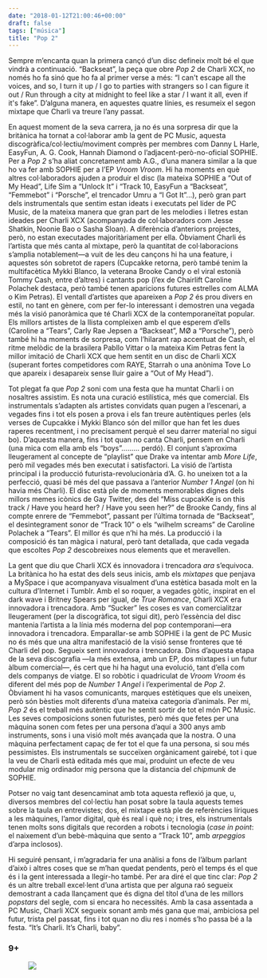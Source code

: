 ```yaml
---
date: "2018-01-12T21:00:46+00:00"
draft: false
tags: ["música"]
title: "Pop 2"
---
```

Sempre m&rsquo;encanta quan la primera can&ccedil;&oacute; d&rsquo;un disc defineix molt b&eacute; el que vindr&agrave; a continuaci&oacute;. &ldquo;Backseat&rdquo;, la pe&ccedil;a que obre *Pop 2* de Charli XCX, no nom&eacute;s ho fa sin&oacute; que ho fa al primer verse a m&eacute;s: &ldquo;I can't escape all the voices, and so, I turn it up / I go to parties with strangers so I can figure it out / Run through a city at midnight to feel like a star / I want it all, even if it's fake&rdquo;. D&rsquo;alguna manera, en aquestes quatre l&iacute;nies, es resumeix el segon mixtape que Charli va treure l&rsquo;any passat.<!-- more -->

En aquest moment de la seva carrera, ja no &eacute;s una sorpresa dir que la brit&agrave;nica ha tornat a col&middot;laborar amb la gent de PC Music, aquesta discogr&agrave;fica/col&middot;lectiu/moviment compr&egrave;s per membres com Danny L Harle, EasyFun, A. G. Cook, Hannah Diamond o l&rsquo;adjacent-per&ograve;-no-oficial SOPHIE. Per a *Pop 2* s&rsquo;ha aliat concretament amb A.G., d&rsquo;una manera similar a la que ho va fer amb SOPHIE per a l&rsquo;EP *Vroom Vroom*. Hi ha moments en qu&egrave; altres col&middot;laboradors ajuden a produir el disc (la mateixa SOPHIE a &ldquo;Out of My Head&rdquo;, Life Sim a &ldquo;Unlock It&rdquo; i &ldquo;Track 10, EasyFun a &ldquo;Backseat&rdquo;, &ldquo;Femmebot&rdquo; i &ldquo;Porsche&rdquo;, el trencador Umru a &ldquo;I Got It&rdquo;...), per&ograve; gran part dels instrumentals que sentim estan ideats i executats pel l&iacute;der de PC Music, de la mateixa manera que gran part de les melodies i lletres estan ideades per Charli XCX (acompanyada de col&middot;laboradors com Jesse Shatkin, Noonie Bao o Sasha Sloan). A difer&egrave;ncia d&rsquo;anteriors projectes, per&ograve;, no estan executades majorit&agrave;riament per ella. &Ograve;bviament Charli &eacute;s l&rsquo;artista que m&eacute;s canta al mixtape, per&ograve; la quantitat de col&middot;laboracions s&rsquo;amplia notablement&mdash;a vuit de les deu can&ccedil;ons hi ha una feature, i aquestes s&oacute;n sobretot de rapers (Cupcakke retorna, per&ograve; tamb&eacute; tenim la multifac&egrave;tica Mykki Blanco, la veterana Brooke Candy o el viral estoni&agrave; Tommy Cash, entre d&rsquo;altres) i cantants pop (l&rsquo;ex de Chairlift Caroline Polachek destaca, per&ograve; tamb&eacute; tenen aparicions futures estrelles com ALMA o Kim Petras). El ventall d&rsquo;artistes que apareixen a *Pop 2* &eacute;s prou divers en estil, no tant en g&egrave;nere, com per fer-lo interessant i demostren una vegada m&eacute;s la visi&oacute; panor&agrave;mica que t&eacute; Charli XCX de la contemporane&iuml;tat popular. Els millors artistes de la llista compleixen amb el que esperem d&rsquo;ells (Caroline a &ldquo;Tears&rdquo;, Carly Rae Jepsen a &ldquo;Backseat&rdquo;, M&Oslash; a &ldquo;Porsche&rdquo;), per&ograve; tamb&eacute; hi ha moments de sorpresa, com l&rsquo;hilarant rap accentuat de Cash, el ritme mel&ograve;dic de la brasilera Pabllo Vittar o la mateixa Kim Petras fent la millor imitaci&oacute; de Charli XCX que hem sentit en un disc de Charli XCX (superant fortes competidores com RAYE, Starrah o una an&ograve;nima Tove Lo que apareix i desapareix sense lluir gaire a &ldquo;Out of My Head&rdquo;).  

Tot plegat fa que *Pop 2* soni com una festa que ha muntat Charli i on nosaltres assistim. Es nota una curaci&oacute; estil&iacute;stica, m&eacute;s que comercial. Els instrumentals s&rsquo;adapten als artistes convidats quan pugen a l&rsquo;escenari, a vegades fins i tot els posen a prova i els fan treure aut&egrave;ntiques perles (els verses de Cupcakke i Mykki Blanco s&oacute;n del millor que han fet les dues raperes recentment, i no precisament perqu&egrave; el seu darrer material no sigui bo). D&rsquo;aquesta manera, fins i tot quan no canta Charli, pensem en Charli (una mica com ella amb els &ldquo;boys&rdquo;......... perd&oacute;). El conjunt s&rsquo;aproxima lleugerament al concepte de &ldquo;playlist&rdquo; que Drake va intentar amb *More Life*, per&ograve; mil vegades m&eacute;s ben executat i satisfactori. La visi&oacute; de l&rsquo;artista principal i la producci&oacute; futurista-revolucion&agrave;ria d&rsquo;A. G. ho uneixen tot a la perfecci&oacute;, quasi b&eacute; m&eacute;s del que passava a l&rsquo;anterior *Number 1 Angel* (on hi havia m&eacute;s Charli). El disc est&agrave; ple de moments memorables dignes dels millors memes ic&ograve;nics de Gay Twitter, des del &ldquo;Miss cupcakKe is on this track / Have you heard her? / Have you seen her?&rdquo; de Brooke Candy, fins al compte enrere de &ldquo;Femmebot&rdquo;, passant per l&rsquo;&uacute;ltima tornada de &ldquo;Backseat&rdquo;, el desintegrament sonor de &ldquo;Track 10&rdquo; o els &ldquo;wilhelm screams&rdquo; de Caroline Polachek a &ldquo;Tears&rdquo;. El millor &eacute;s que n&rsquo;hi ha m&eacute;s. La producci&oacute; i la composici&oacute; &eacute;s tan m&agrave;gica i natural, per&ograve; tant detallada, que cada vegada que escoltes *Pop 2* descobreixes nous elements que et meravellen. 

La gent que diu que Charli XCX &eacute;s innovadora i trencadora *ara* s&rsquo;equivoca. La brit&agrave;nica ho ha estat des dels seus inicis, amb els *mixtapes* que penjava a MySpace i que acompanyava visualment d&rsquo;una est&egrave;tica basada molt en la cultura d&rsquo;Internet i Tumblr. Amb el so roquer, a vegades g&ograve;tic, inspirat en el dark wave i Britney Spears per igual, de *True Romance*, Charli XCX era innovadora i trencadora. Amb &ldquo;Sucker&rdquo; les coses es van comercialitzar lleugerament (per la discogr&agrave;fica, tot sigui dit), per&ograve; l&rsquo;ess&egrave;ncia del disc mantenia l&rsquo;artista a la l&iacute;nia m&eacute;s moderna del pop contemporani&mdash;era innovadora i trencadora. Emparallar-se amb SOPHIE i la gent de PC Music no &eacute;s m&eacute;s que una altra manifestaci&oacute; de la visi&oacute; sense fronteres que t&eacute; Charli del pop. Segueix sent innovadora i trencadora.
Dins d&rsquo;aquesta etapa de la seva discografia &mdash;la m&eacute;s extensa, amb un EP, dos mixtapes i un futur &agrave;lbum comercial&mdash;, &eacute;s cert que hi ha hagut una evoluci&oacute;, tant d&rsquo;ella com dels companys de viatge. El so rob&ograve;tic i quadriculat de *Vroom Vroom* &eacute;s diferent del m&eacute;s pop de *Number 1 Angel* i l&rsquo;experimental de *Pop 2*. &Ograve;bviament hi ha vasos comunicants, marques est&egrave;tiques que els uneixen, per&ograve; s&oacute;n b&egrave;sties molt diferents d&rsquo;una mateixa categoria d&rsquo;animals. Per mi, *Pop 2* &eacute;s el treball m&eacute;s aut&egrave;ntic que he sentit sortir de tot el m&oacute;n PC Music. Les seves composicions sonen futuristes, per&ograve; m&eacute;s que fetes per una m&agrave;quina sonen com fetes per una persona d&rsquo;aqu&iacute; a 300 anys amb instruments, sons i una visi&oacute; molt m&eacute;s avan&ccedil;ada que la nostra. O una m&agrave;quina perfectament capa&ccedil; de fer tot el que fa una persona, si sou m&eacute;s pessimistes. Els instrumentals se succe&iuml;xen org&agrave;nicament gaireb&eacute;, tot i que la veu de Charli est&agrave; editada m&eacute;s que mai, produint un efecte de veu modular mig ordinador mig persona que la distancia del *chipmunk* de SOPHIE. 

Potser no vaig tant desencaminat amb tota aquesta reflexi&oacute; ja que, u, diversos membres del col&middot;lectiu han posat sobre la taula aquests temes sobre la taula en entrevistes; dos, el mixtape est&agrave; ple de refer&egrave;ncies l&iacute;riques a les m&agrave;quines, l&rsquo;amor digital, qu&egrave; &eacute;s real i qu&egrave; no; i tres, els instrumentals tenen molts sons digitals que recorden a robots i tecnologia (*case in point*: el naixement d&rsquo;un beb&egrave;-m&agrave;quina que sento a &ldquo;Track 10&rdquo;, amb *arpeggios* d&rsquo;arpa inclosos). 

Hi seguir&eacute; pensant, i m&rsquo;agradaria fer una an&agrave;lisi a fons de l&rsquo;&agrave;lbum parlant d&rsquo;aix&ograve; i altres coses que se m&rsquo;han quedat pendents, per&ograve; el temps &eacute;s el que &eacute;s i la gent interessada a llegir-ho tamb&eacute;. Per ara dir&eacute; el que tinc clar: *Pop 2* &eacute;s un altre treball excel&middot;lent d&rsquo;una artista que per alguna ra&oacute; segueix demostrant a cada llan&ccedil;ament que &eacute;s digna del t&iacute;tol d&rsquo;una de les millors *popstars* del segle, com si encara ho necessit&eacute;s. Amb la casa assentada a PC Music, Charli XCX segueix sonant amb m&eacute;s gana que mai, ambiciosa pel futur, trista pel passat, fins i tot quan no diu res i nom&eacute;s s&rsquo;ho passa b&eacute; a la festa. &ldquo;It&rsquo;s Charli. It&rsquo;s Charli, baby&rdquo;.

### 9+

<figure class="tmblr-full" data-orig-height="407" data-orig-width="1200" data-orig-src="https://78.media.tumblr.com/0d1df035328faaf94119aa82d74562e7/tumblr_p2gnnho2Wd1u00ofno1_1280.jpg"><img id="splashFade" src="https://78.media.tumblr.com/1eb21eba5dd34a58ea6ffcb927f1068d/tumblr_inline_pd01vbh5bd1rf46cf_540.jpg" data-orig-height="407" data-orig-width="1200" data-orig-src="https://78.media.tumblr.com/0d1df035328faaf94119aa82d74562e7/tumblr_p2gnnho2Wd1u00ofno1_1280.jpg"></figure>
